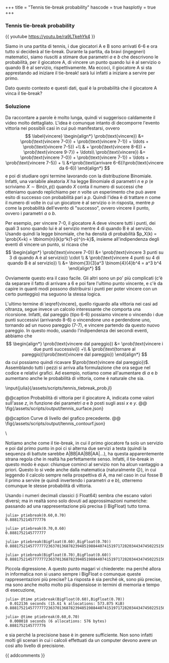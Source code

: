+++
title = "Tennis tie-break probability"
hascode = true
hasplotly = true
+++

### Tennis tie-break probability

<!-- {{ calcoli /assets/img/tennis.jpg }} -->
{{ youtube https://youtu.be/ra9LTkehYk4 }}

Siamo in una partita di tennis, i due giocatori A e B sono arrivati 6-6 e ora tutto si deciderà al tie-break. Durante la partita, da bravi (ingegneri) matematici, siamo riusciti a stimare due parametri $a$ e $b$ che descrivono le probabilità, per il giocatore A, di vincere un punto quando lui è al servizio o quando B è al servizio, rispettivamente. Ma eccoci, il giocatore A si sta apprestando ad iniziare il tie-break! sarà lui infatti a iniziare a servire per primo.

Dato questo contesto e questi dati, qual è la probabilità che il giocatore A vinca il tie-break?

### Soluzione
Da raccontare a parole è molto lunga, quindi vi suggerisco caldamente il video molto dettagliato. L'idea è comunque intanto di decomporre l'evento vittoria nei possibili casi in cui può manifestarsi, ovvero
$$
\label{vincere}
\begin{align*}
\prob(\text{vincere}) &= \prob(\text{vincere 7-0}) + \prob(\text{vincere 7-1}) + \ldots + \prob(\text{vincere 7-5}) +\\
& + \prob(\text{vincere 8-6}) + \prob(\text{vincere 9-7}) + \ldots\\
\prob(\text{vincere}) &= \prob(\text{vincere 7-0}) + \prob(\text{vincere 7-1}) + \ldots + \prob(\text{vincere 7-5}) + \\
&+\prob(\text{arrivare 6-6})\prob(\text{vincere da 6-6})
\end{align*}
$$
e poi di studiare ogni termine lavorando con la distribuzione Binomiale. Infatti, una variabile aleatoria $X$ ha legge Binomiale di parametri $n$ e $p$ (e scriviamo $X\sim\text{Bin}(n,p)$) quando $X$ conta il numero di successi che otteniamo quando replichiamo per $n$ volte un esperimento che può avere esito di successo con probabilità pari a $p$. Quindi l'idea è di trattare $n$ come il numero di volte in cui un giocatore è al servizio o in risposta, mentre $p$ come la probabilità dell'evento di "successo", ovvero vincere il punto, ovvero i parametri $a$ o $b$. 

Per esempio, per vincere 7-0, il giocatore A deve vincere tutti i punti, dei quali 3 sono quando lui è al servizio mentre 4 di quando B è al servizio. Usando quindi la legge binomiale, che ha densità di probabilità $p_X(k) = \prob(X=k) = \tbinom{n}{k}p^k(1-p)^{n-k}$, insieme all'indipendenza degli eventi di vincere un punto, si ricava che
$$
\begin{align*}
\prob(\text{vincere 7-0}) &= \prob(\text{vincere 3 punti su 3 di quando A è al servizio}) \cdot \\ 
& \prob(\text{vincere 4 punti su 4 di quando B è al servizio}) \\
&= \binom{3}{3}a^3 \binom{4}{4}b^4 = a^3 b^4
\end{align*}
$$

Ovviamente questo era il caso facile. Gli altri sono un po' più complicati (c'è da separare il fatto di arrivare a 6 e poi fare l'ultimo punto vincente, e c'è da capire in quanti modi possono distribuirsi i punti per poter vincere con un certo punteggio) ma seguono la stessa logica.

L'ultimo termine di \eqref{vincere}, quello riguardo alla vittoria nei casi ad oltranza, segue invece un calcolo interessante che comporta una ricorsione. Infatti, dal pareggio (tipo 6-6) possiamo vincere o vincendo i due punti successivi (arrivando 8-6) o vincendone uno e perdendone uno, tornando ad un nuovo pareggio (7-7), e vincere partendo da questo nuovo pareggio. In questo modo, usando l'indipendenza dei secondi eventi, abbiamo che
$$
\begin{align*}
\prob(\text{vincere dal pareggio}) &= \prob(\text{vincere i due punti successivi}) +\\ & \prob(\text{tornare al pareggio})\prob(\text{vincere dal pareggio})
\end{align*}
$$
da cui possiamo quindi ricavare $\prob(\text{vincere dal pareggio})$. Assemblando tutti i pezzi si arriva alla formulazione che ora segue nel codice e relativi grafici. Ad esempio, notiamo come all'aumentare di $a$ e $b$ aumentano anche le probabilità di vittoria, come è naturale che sia.


\input{julia}{/assets/scripts/tennis_tiebreak_prob.jl} 

@@caption
Probabilità di vittoria per il giocatore A, indicata come valori sull'asse $z$, in funzione dei parametri $a$ e $b$ posti sugli assi $x$ e $y$.
@@
\fig{/assets/scripts/output/tennis_surface.json}

@@caption
Curve di livello del grafico precedente.
@@
\fig{/assets/scripts/output/tennis_contourf.json}

\

Notiamo anche come il tie-break, in cui il primo giocatore fa solo un servizio e poi dal primo punto in poi ci si alterna due servizi a testa (quindi la sequenza di battute sarebbe A|BB|AA|BB|AA|...), ha questa apparentemente strana regola che in realtà ha perfettamente senso. Infatti, il tie-break in questo modo è _equo_: chiunque cominci al servizio non ha alcun vantaggio a priori. Questo lo si vede anche dalla matematica (naturalmente 😉), in cui leggendo il calcolo sempre nella prospettiva di A, ma nel caso in cui fosse B il primo a servire (e quindi invertendo i parametri $a$ e $b$), otterremo comunque le stesse probabilità di vittoria.

Usando i numeri decimali classici (i Float64) sembra che escano valori diversi; ma in realtà sono solo dovuti ad approssimazioni numeriche: passando ad una rappresentazione più precisa (i BigFloat) tutto torna.
```julia-repl
julia> ptiebreak(0.60,0.70)
0.8881752145777776

julia> ptiebreak(0.70,0.60)
0.8881752145777777

julia> ptiebreak(BigFloat(0.60),BigFloat(0.70))
0.8881752145777777236370136878239485198844074151971728203443474502251501326155067

julia> ptiebreak(BigFloat(0.70),BigFloat(0.60))
0.8881752145777777236370136878239485198844074151971728203443474502251501326155067
```

Piccola digressione. A questo punto magari vi chiederete: ma perché allora in informatica non si usano sempre i BigFloat o comunque queste rappresentazioni più precise? La risposta è sia perché ok, sono più precise, ma sono anche molto molto più dispensiose in termini di memoria e tempo di esecuzione,
```julia-repl
julia> @time ptiebreak(BigFloat(0.60),BigFloat(0.70))
  0.012136 seconds (15.61 k allocations: 573.875 KiB)
0.8881752145777777236370136878239485198844074151971728203443474502251501326155067

julia> @time ptiebreak(0.60,0.70)
  0.000018 seconds (6 allocations: 576 bytes)
0.8881752145777776
```
e sia perché la precisione base è in genere sufficiente. Non sono infatti molti gli scenari in cui i calcoli effettuati da un computer devono avere un così alto livello di precisione.

{{ addcomments }}

